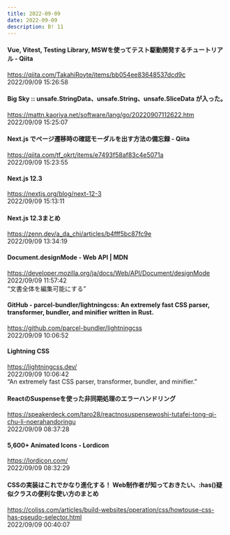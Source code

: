```yaml
---
title: 2022-09-09
date: 2022-09-09
description: B! 11
---
```


#### Vue, Vitest, Testing Library, MSWを使ってテスト駆動開発するチュートリアル - Qiita
https://qiita.com/TakahiRoyte/items/bb054ee83648537dcd9c<br>
2022/09/09 15:26:58<br>


#### Big Sky :: unsafe.StringData、unsafe.String、unsafe.SliceData が入った。
https://mattn.kaoriya.net/software/lang/go/20220907112622.htm<br>
2022/09/09 15:25:07<br>


#### Next.js でページ遷移時の確認モーダルを出す方法の備忘録 - Qiita
https://qiita.com/tf_okrt/items/e7493f58af83c4e5071a<br>
2022/09/09 15:23:55<br>


#### Next.js 12.3
https://nextjs.org/blog/next-12-3<br>
2022/09/09 15:13:11<br>


#### Next.js 12.3まとめ
https://zenn.dev/a_da_chi/articles/b4fff5bc87fc9e<br>
2022/09/09 13:34:19<br>


#### Document.designMode - Web API | MDN
https://developer.mozilla.org/ja/docs/Web/API/Document/designMode<br>
2022/09/09 11:57:42<br>
“文書全体を編集可能にする”


#### GitHub - parcel-bundler/lightningcss: An extremely fast CSS parser, transformer, bundler, and minifier written in Rust.
https://github.com/parcel-bundler/lightningcss<br>
2022/09/09 10:06:52<br>


#### Lightning CSS
https://lightningcss.dev/<br>
2022/09/09 10:06:42<br>
“An extremely fast CSS parser, transformer, bundler, and minifier.”


#### ReactのSuspenseを使った非同期処理のエラーハンドリング
https://speakerdeck.com/taro28/reactnosuspensewoshi-tutafei-tong-qi-chu-li-noerahandoringu<br>
2022/09/09 08:37:28<br>


#### 5,600+ Animated Icons - Lordicon
https://lordicon.com/<br>
2022/09/09 08:32:29<br>


#### CSSの実装はこれでかなり進化する！ Web制作者が知っておきたい、:has()疑似クラスの便利な使い方のまとめ
https://coliss.com/articles/build-websites/operation/css/howtouse-css-has-pseudo-selector.html<br>
2022/09/09 00:40:07<br>


